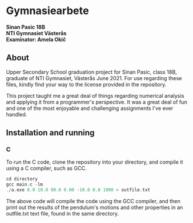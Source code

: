 # Gymnasiearbete
**Sinan Pasic 18B**\
**NTI Gymnasiet Västerås**\
**Examinator: Amela Okič**

## About
Upper Secondary School graduation project for Sinan Pasic, class 18B, graduate of NTI Gymnasiet, Västerås June 2021.
For use regarding these files, kindly find your way to the license provided in the repository.

This project taught me a great deal of things regarding numerical analysis and applying it from a programmer's perspective.
It was a great deal of fun and one of the most enjoyable and challenging assignments I've ever handled.

## Installation and running
### C
To run the C code, clone the repository into your directory, and compile it using a C compiler, such as GCC.
```c
cd directory
gcc main.c -lm
./a.exe 0.0 10.0 90.0 0.00 -10.0 0.0 1000 > outfile.txt
```
The above code will compile the code using the GCC compiler, and then print out the results of the pendulum's motions and other properties in an outfile.txt
text file, found in the same directory.
